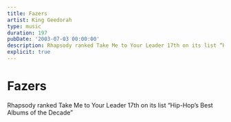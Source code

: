 ```yaml
---
title: Fazers
artist: King Geedorah
type: music
duration: 197
pubDate: '2003-07-03 00:00:00'
description: Rhapsody ranked Take Me to Your Leader 17th on its list “Hip-Hop’s Best Albums of the Decade”
explicit: true
---
```


# Fazers

Rhapsody ranked Take Me to Your Leader 17th on its list “Hip-Hop’s Best Albums of the Decade”
